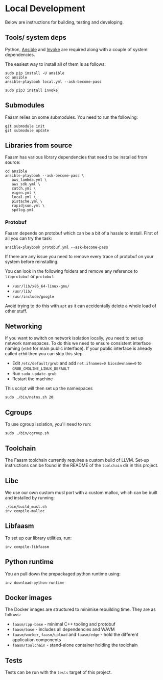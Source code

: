 # Local Development

Below are instructions for building, testing and developing.

## Tools/ system deps

Python, [Ansible](https://www.ansible.com/) and [Invoke](http://docs.pyinvoke.org/en/1.2/index.html) are required
along with a couple of system dependencies.

The easiest way to install all of them is as follows:

```
sudo pip install -U ansible
cd ansible
ansible-playbook local.yml --ask-become-pass

sudo pip3 install invoke
```

## Submodules

Faasm relies on some submodules. You need to run the following:

```
git submodule init
git submodule update
```

## Libraries from source

Faasm has various library dependencies that need to be installed from source:

```
cd ansible
ansible-playbook --ask-become-pass \
   aws_lambda.yml \
   aws_sdk.yml \
   catch.yml \
   eigen.yml \
   local.yml \
   pistache.yml \
   rapidjson.yml \
   spdlog.yml
```

### Protobuf

Faasm depends on protobuf which can be a bit of a hassle to install. First of all you can try the task:

```
ansible-playbook protobuf.yml --ask-become-pass
```

If there are any issue you need to remove every trace of protobuf on your system before reinstalling.

You can look in the following folders and remove any reference to `libprotobuf` or `protobuf`:

- `/usr/lib/x86_64-linux-gnu/`
- `/usr/lib/`
- `/usr/include/google`

Avoid trying to do this with `apt` as it can accidentally delete a whole load of other stuff.

## Networking

If you want to switch on network isolation locally, you need to set up network namespaces. To do this we need to
ensure consistent interface naming (`eth0` for main public interface). If your public interface is already called
`eth0` then you can skip this step.

- Edit `/etc/default/grub` and add `net.ifnames=0 biosdevname=0` to `GRUB_CMDLINE_LINUX_DEFAULT`
- Run `sudo update-grub`
- Restart the machine

This script will then set up the namespaces

```
sudo ./bin/netns.sh 20
```

## Cgroups

To use cgroup isolation, you'll need to run:

```
sudo ./bin/cgroup.sh
```

## Toolchain

The Faasm toolchain currently requires a custom build of LLVM. Set-up instructions can be found in the README of the `toolchain` dir in this project.

## Libc

We use our own custom musl port with a custom malloc, which can be built and installed by running:

```
./bin/build_musl.sh
inv compile-malloc
```

## Libfaasm

To set up our library utilities, run:

```
inv compile-libfaasm
```

## Python runtime

You an pull down the prepackaged python runtime using:

```
inv download-python-runtime
```

## Docker images

The Docker images are structured to minimise rebuilding time. They are as follows:

- `faasm/cpp-base` - minimal C++ tooling and protobuf
- `faasm/base` - includes all dependencies and WAVM
- `faasm/worker`, `faasm/upload` and `faasm/edge` - hold the different application components
- `faasm/toolchain` - stand-alone container holding the toolchain

## Tests

Tests can be run with the `tests` target of this project.

